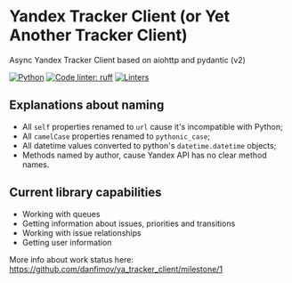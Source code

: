 # Yandex Tracker Client (or Yet Another Tracker Client)

Async Yandex Tracker Client based on aiohttp and pydantic (v2)

[![Python](https://img.shields.io/badge/python-^3.11-blue)](https://www.python.org/)
[![Code linter: ruff](https://img.shields.io/endpoint?url=https://raw.githubusercontent.com/charliermarsh/ruff/main/assets/badge/v1.json)](https://github.com/charliermarsh/ruff)
[![Linters](https://github.com/danfimov/ya_tracker_client/actions/workflows/code-check.yml/badge.svg)](https://github.com/danfimov/ya_tracker_client/actions/workflows/code-check.yml)

## Explanations about naming

- All `self` properties renamed to `url` cause it's incompatible with Python;
- All `camelCase` properties renamed to `pythonic_case`;
- All datetime values converted to python's `datetime.datetime` objects;
- Methods named by author, cause Yandex API has no clear method names.

## Current library capabilities

- Working with queues
- Getting information about issues, priorities and transitions
- Working with issue relationships
- Getting user information

More info about work status here: https://github.com/danfimov/ya_tracker_client/milestone/1
